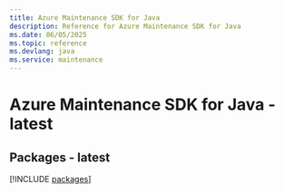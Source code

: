 ```yaml
---
title: Azure Maintenance SDK for Java
description: Reference for Azure Maintenance SDK for Java
ms.date: 06/05/2025
ms.topic: reference
ms.devlang: java
ms.service: maintenance
---
```

# Azure Maintenance SDK for Java - latest
## Packages - latest
[!INCLUDE [packages](maintenance-index.md)]